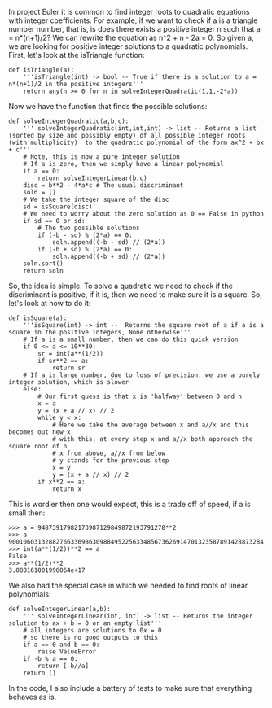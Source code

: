 
In project Euler it is common to find integer roots to quadratic equations with integer coefficients. For example, if we want to check if a is a triangle number number, that is, is does there exists a positive integer n such that a = n*(n+1)/2? We can rewrite the equation as n^2 + n - 2a = 0. So given a, we are looking for positive integer solutions to a quadratic polynomials. First, let's look at the isTriangle function:

	def isTriangle(a):
		'''isTriangle(int) -> bool -- True if there is a solution to a = n*(n+1)/2 in the positive integers'''
		return any(n >= 0 for n in solveIntegerQuadratic(1,1,-2*a))

Now we have the function that finds the possible solutions:

	def solveIntegerQuadratic(a,b,c):
		''' solveIntegerQuadratic(int,int,int) -> list -- Returns a list (sorted by size and possibly empty) of all possible integer roots (with multiplicity)  to the quadratic polynomial of the form ax^2 + bx + c'''
		# Note, this is now a pure integer solution
		# If a is zero, then we simply have a linear polynomial
		if a == 0:
			return solveIntegerLinear(b,c)
		disc = b**2 - 4*a*c # The usual discriminant
		soln = []
		# We take the integer square of the disc
		sd = isSquare(disc)
		# We need to worry about the zero solution as 0 == False in python
		if sd == 0 or sd:
			# The two possible solutions
			if (-b - sd) % (2*a) == 0:
				soln.append((-b - sd) // (2*a))
			if (-b + sd) % (2*a) == 0:
				soln.append((-b + sd) // (2*a))
		soln.sort()
		return soln

So, the idea is simple. To solve a quadratic we need to check if the discriminant is positive, if it is, then we need to make sure it is a square. So, let's look at how to do it:

	def isSquare(a):
		'''isSquare(int) -> int --  Returns the square root of a if a is a square in the positive integers, None otherwise'''
		# If a is a small number, then we can do this quick version
		if 0 <= a <= 10**30:
			sr = int(a**(1/2))
			if sr**2 == a:
				return sr
		# If a is large number, due to loss of precision, we use a purely integer solution, which is slower
		else:
			# Our first guess is that x is 'halfway' between 0 and n
			x = a
			y = (x + a // x) // 2
			while y < x:
				# Here we take the average between x and a//x and this becomes out new x
				# with this, at every step x and a//x both approach the square root of n
				# x from above, a//x from below
				# y stands for the previous step
				x = y
				y = (x + a // x) // 2
			if x**2 == a:
				return x

This is wordier then one would expect, this is a trade off of speed, if a is small then:

	>>> a = 94873917982173987129849872193791278**2
	>>> a
	9001060313288276633698630988495225633485673626914701323587891428873284
	>>> int(a**(1/2))**2 == a
	False
	>>> a**(1/2)**2
	3.080161001996064e+17	


We also had the special case in which we needed to find roots of linear polynomials:

	def solveIntegerLinear(a,b):
		''' solveIntegerLinear(int, int) -> list -- Returns the integer solution to ax + b = 0 or an empty list'''
		# all integers are solutions to 0x = 0
		# so there is no good outputs to this
		if a == 0 and b == 0:
			raise ValueError
		if -b % a == 0:
			return [-b//a]
		return []

In the code, I also include a battery of tests to make sure that everything behaves as is.